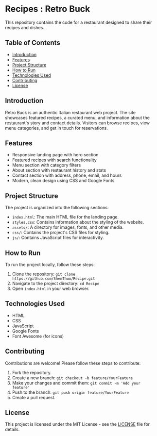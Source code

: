 # Recipes : Retro Buck

This repository contains the code for a restaurant designed to share their recipes and dishes.

## Table of Contents

* [Introduction](#introduction)
* [Features](#features)
* [Project Structure](#project-structure)
* [How to Run](#how-to-run)
* [Technologies Used](#technologies-used)
* [Contributing](#contributing)
* [License](#license)

## Introduction

Retro Buck is an authentic Italian restaurant web project. The site showcases featured recipes, a curated menu, and information about the restaurant's story and contact details. Visitors can browse recipes, view menu categories, and get in touch for reservations.

## Features

- Responsive landing page with hero section
- Featured recipes with search functionality
- Menu section with category filters
- About section with restaurant history and stats
- Contact section with address, phone, email, and hours
- Modern, clean design using CSS and Google Fonts

## Project Structure

The project is organized into the following sections:

- `index.html`: The main HTML file for the landing page.
- `styles.css`: Contains information about the styling of the website.
- `assets/`: A directory for images, fonts, and other media.
- `css/`: Contains the project's CSS files for styling.
- `js/`: Contains JavaScript files for interactivity.

## How to Run

To run the project locally, follow these steps:

1. Clone the repository: `git clone https://github.com/ShemThuo/Recipe.git`
2. Navigate to the project directory: `cd Recipe`
3. Open `index.html` in your web browser.

## Technologies Used

- HTML
- CSS
- JavaScript
- Google Fonts
- Font Awesome (for icons)

## Contributing

Contributions are welcome! Please follow these steps to contribute:

1. Fork the repository.
2. Create a new branch: `git checkout -b feature/YourFeature`
3. Make your changes and commit them: `git commit -m 'Add your feature'`
4. Push to the branch: `git push origin feature/YourFeature`
5. Create a pull request.

## License

This project is licensed under the MIT License - see the [LICENSE](LICENSE) file for details.